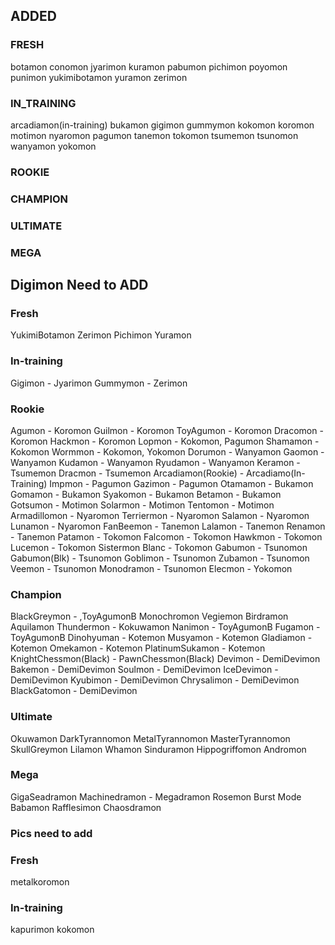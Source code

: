 ## ADDED

### FRESH
botamon
conomon
jyarimon
kuramon
pabumon
pichimon
poyomon
punimon
yukimibotamon
yuramon
zerimon

### IN_TRAINING
arcadiamon(in-training)
bukamon
gigimon
gummymon
kokomon
koromon
motimon
nyaromon
pagumon
tanemon
tokomon
tsumemon
tsunomon
wanyamon
yokomon

### ROOKIE
### CHAMPION
### ULTIMATE
### MEGA

## Digimon Need to ADD

### Fresh
YukimiBotamon
Zerimon
Pichimon
Yuramon

### In-training
Gigimon - Jyarimon
Gummymon - Zerimon

### Rookie
Agumon - Koromon
Guilmon - Koromon
ToyAgumon - Koromon
Dracomon - Koromon
Hackmon - Koromon
Lopmon - Kokomon, Pagumon
Shamamon - Kokomon
Wormmon - Kokomon, Yokomon
Dorumon - Wanyamon
Gaomon - Wanyamon
Kudamon - Wanyamon
Ryudamon - Wanyamon
Keramon - Tsumemon
Dracmon - Tsumemon
Arcadiamon(Rookie) - Arcadiamo(In-Training)
Impmon - Pagumon
Gazimon - Pagumon
Otamamon - Bukamon
Gomamon - Bukamon
Syakomon - Bukamon
Betamon - Bukamon
Gotsumon - Motimon
Solarmon - Motimon
Tentomon - Motimon
Armadillomon - Nyaromon
Terriermon - Nyaromon
Salamon - Nyaromon
Lunamon - Nyaromon
FanBeemon - Tanemon
Lalamon - Tanemon
Renamon - Tanemon
Patamon - Tokomon
Falcomon - Tokomon
Hawkmon - Tokomon
Lucemon - Tokomon
Sistermon Blanc - Tokomon
Gabumon - Tsunomon
Gabumon(Blk) - Tsunomon
Goblimon - Tsunomon
Zubamon - Tsunomon
Veemon - Tsunomon
Monodramon - Tsunomon
Elecmon - Yokomon
### Champion
BlackGreymon -  ,ToyAgumonB
Monochromon
Vegiemon
Birdramon
Aquilamon
Thundermon - Kokuwamon
Nanimon - ToyAgumonB
Fugamon - ToyAgumonB
Dinohyuman - Kotemon
Musyamon - Kotemon
Gladiamon - Kotemon
Omekamon - Kotemon
PlatinumSukamon - Kotemon
KnightChessmon(Black) - PawnChessmon(Black)
Devimon - DemiDevimon
Bakemon - DemiDevimon
Soulmon - DemiDevimon
IceDevimon - DemiDevimon
Kyubimon - DemiDevimon
Chrysalimon - DemiDevimon
BlackGatomon - DemiDevimon

### Ultimate
Okuwamon
DarkTyrannomon
MetalTyrannomon
MasterTyrannomon
SkullGreymon
Lilamon
Whamon
Sinduramon
Hippogriffomon
Andromon
### Mega
GigaSeadramon
Machinedramon - Megadramon
Rosemon Burst Mode
Babamon
Rafflesimon
Chaosdramon

### Pics need to add

### Fresh
metalkoromon

### In-training
kapurimon
kokomon
